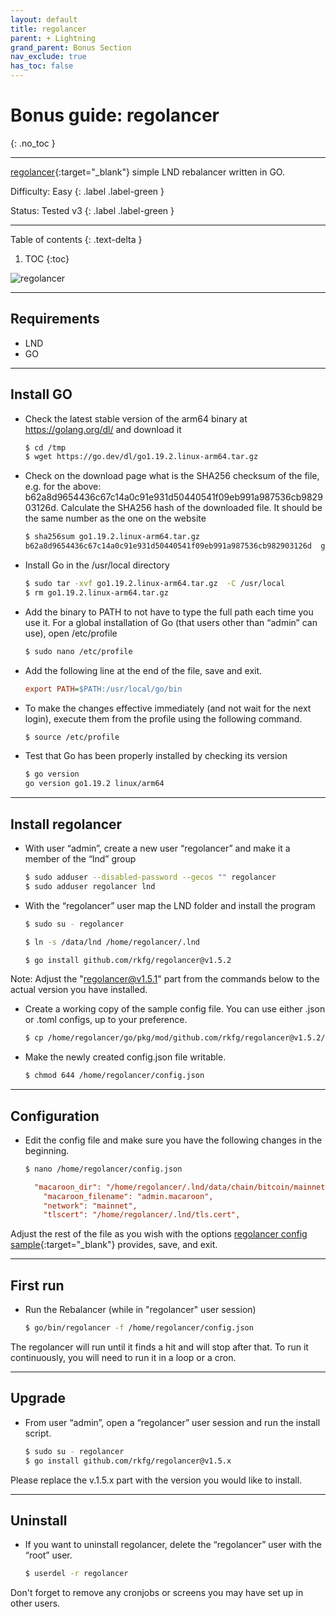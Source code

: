 ```yaml
---
layout: default
title: regolancer
parent: + Lightning
grand_parent: Bonus Section
nav_exclude: true
has_toc: false
---
```


# Bonus guide: regolancer
{: .no_toc }

---

[regolancer](https://github.com/rkfg/regolancer){:target="_blank"} simple LND rebalancer written in GO.

Difficulty: Easy
{: .label .label-green }

Status: Tested v3
{: .label .label-green }

---

Table of contents
{: .text-delta }

1. TOC
{:toc}

![regolancer](https://github.com/rkfg/regolancer/blob/master/screenshot.png)

---

## Requirements

* LND
* GO

---

## Install GO

* Check the latest stable version of the arm64 binary at https://golang.org/dl/ and download it

  ```sh
  $ cd /tmp
  $ wget https://go.dev/dl/go1.19.2.linux-arm64.tar.gz
  ```

* Check on the download page what is the SHA256 checksum of the file, e.g. for the above:
b62a8d9654436c67c14a0c91e931d50440541f09eb991a987536cb982903126d. Calculate the SHA256 hash of the downloaded file. It should be the same number as the one on the website

  ```sh
  $ sha256sum go1.19.2.linux-arm64.tar.gz
  b62a8d9654436c67c14a0c91e931d50440541f09eb991a987536cb982903126d  go1.19.2.linux-arm64.tar.gz
  ```

* Install Go in the /usr/local directory

  ```sh
  $ sudo tar -xvf go1.19.2.linux-arm64.tar.gz  -C /usr/local
  $ rm go1.19.2.linux-arm64.tar.gz
  ```

* Add the binary to PATH to not have to type the full path each time you use it. For a global installation of Go (that users other than “admin” can use), open /etc/profile

  ```sh
  $ sudo nano /etc/profile
  ```

* Add the following line at the end of the file, save and exit.

  ```ini
  export PATH=$PATH:/usr/local/go/bin
  ```

* To make the changes effective immediately (and not wait for the next login), execute them from the profile using the following command.

  ```sh
  $ source /etc/profile
  ```

* Test that Go has been properly installed by checking its version

  ```sh
  $ go version
  go version go1.19.2 linux/arm64
  ```

---

## Install regolancer

* With user “admin”, create a new user “regolancer” and make it a member of the “lnd” group

  ```sh
  $ sudo adduser --disabled-password --gecos "" regolancer
  $ sudo adduser regolancer lnd
  ```

* With the “regolancer” user map the LND folder and install the program

  ```sh
  $ sudo su - regolancer

  $ ln -s /data/lnd /home/regolancer/.lnd

  $ go install github.com/rkfg/regolancer@v1.5.2
  ```
Note: Adjust the "regolancer@v1.5.1" part from the commands below to the actual version you have installed.

* Create a working copy of the sample config file. You can use either .json or .toml configs, up to your preference.  

  ```sh
  $ cp /home/regolancer/go/pkg/mod/github.com/rkfg/regolancer@v1.5.2/config.json.sample /home/regolancer/config.json
  ```

* Make the newly created config.json file writable.

  ```sh
  $ chmod 644 /home/regolancer/config.json
  ```

---

## Configuration

* Edit the config file and make sure you have the following changes in the beginning.

  ```sh
  $ nano /home/regolancer/config.json
  ```

  ```ini
    "macaroon_dir": "/home/regolancer/.lnd/data/chain/bitcoin/mainnet/",
	  "macaroon_filename": "admin.macaroon",
 	  "network": "mainnet",
 	  "tlscert": "/home/regolancer/.lnd/tls.cert",
  ```

Adjust the rest of the file as you wish with the options [regolancer config sample](https://github.com/rkfg/regolancer/blob/master/config.json.sample){:target="_blank"} provides, save, and exit.

---

## First run

* Run the Rebalancer (while in "regolancer" user session)

  ```sh
  $ go/bin/regolancer -f /home/regolancer/config.json
  ```

The regolancer will run until it finds a hit and will stop after that. To run it continuously, you will need to run it in a loop or a cron.

---

## Upgrade

* From user “admin”, open a “regolancer” user session and run the install script.

  ```sh
  $ sudo su - regolancer
  $ go install github.com/rkfg/regolancer@v1.5.x 
  ```

Please replace the v.1.5.x part with the version you would like to install.

---

## Uninstall

* If you want to uninstall regolancer, delete the “regolancer” user with the “root” user.

  ```sh
  $ userdel -r regolancer
  ```

Don't forget to remove any cronjobs or screens you may have set up in other users.